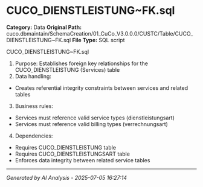 # CUCO_DIENSTLEISTUNG~FK.sql

**Category:** Data
**Original Path:** cuco.dbmaintain/SchemaCreation/01_CuCo_V3.0.0.0/CUSTC/Table/CUCO_DIENSTLEISTUNG~FK.sql
**File Type:** SQL script

CUCO_DIENSTLEISTUNG~FK.sql
1. Purpose: Establishes foreign key relationships for the CUCO_DIENSTLEISTUNG (Services) table
2. Data handling:
- Creates referential integrity constraints between services and related tables
3. Business rules:
- Services must reference valid service types (dienstleistungsart)
- Services must reference valid billing types (verrechnungsart)
4. Dependencies:
- Requires CUCO_DIENSTLEISTUNG table
- Requires CUCO_DIENSTLEISTUNGSART table
- Enforces data integrity between related service tables

---
*Generated by AI Analysis - 2025-07-05 16:27:14*
